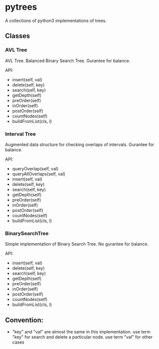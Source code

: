 # pytrees

A collections of python3 implementations of trees.

## Classes

### AVL Tree

AVL Tree. 
Balanced Binary Search Tree. Gurantee for balance.

API:

- insert(self, val)
- delete(self, key)
- search(self, key)
- getDepth(self)
- preOrder(self)
- inOrder(self)
- postOrder(self)
- countNodes(self)
- buildFromList(cls, l)

### Interval Tree

Augmented data structure for checking overlaps of intervals. Gurantee for balance.

API:

- queryOverlap(self, val)
- queryAllOverlaps(self, val)
- insert(self, val)
- delete(self, key)
- search(self, key)
- getDepth(self)
- preOrder(self)
- inOrder(self)
- postOrder(self)
- countNodes(self)
- buildFromList(cls, l)

### BinarySearchTree

Simple implementation of Binary Search Tree. No gurantee for balance.


API:

- insert(self, val)
- delete(self, key)
- search(self, key)
- getDepth(self)
- preOrder(self)
- inOrder(self)
- postOrder(self)
- countNodes(self)
- buildFromList(cls, l)

## Convention: 

- "key" and "val" are almost the same in this implementation. use term "key" for search and delete a particular node. use term "val" for other cases
